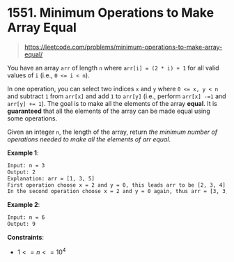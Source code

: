 # 1551. Minimum Operations to Make Array Equal

> <https://leetcode.com/problems/minimum-operations-to-make-array-equal/>

You have an array `arr` of length `n` where `arr[i] = (2 * i) + 1` for all
valid values of `i` (i.e., `0 <= i < n`).

In one operation, you can select two indices `x` and `y` where `0 <= x, y < n`
and subtract `1` from `arr[x]` and add `1` to `arr[y]` (i.e., perform
`arr[x] -=1` and `arr[y] += 1`). The goal is to make all the elements of the
array **equal**. It is **guaranteed** that all the elements of the array can be
made equal using some operations.

Given an integer `n`, the length of the array, return *the minimum number of
operations needed to make all the elements of arr equal*.

**Example 1**:

```txt
Input: n = 3
Output: 2
Explanation: arr = [1, 3, 5]
First operation choose x = 2 and y = 0, this leads arr to be [2, 3, 4]
In the second operation choose x = 2 and y = 0 again, thus arr = [3, 3, 3].
```

**Example 2**:

```txt
Input: n = 6
Output: 9
```

**Constraints**:

- $1 <= n <= 10^4$
